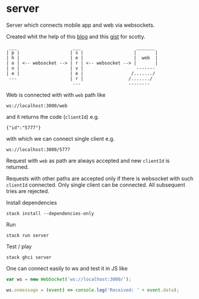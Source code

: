 # server

Server which connects mobile app and web via websockets.

Created whit the help of this [blog](https://www.paramander.com/blog/playing-with-websockets-in-haskell-and-elm) and this [gist](https://gist.github.com/andrevdm/9560b5e31933391694811bf22e25c312) for scotty.

```
 ___                     ___                     _______
| p |                   | s |                   |       |
| h |                   | e |                   |  web  |
| o | <-- websocket --> | r | <-- websocket --> |       |
| n |                   | v |                    ------- 
| e |                   | e |                  /......./
 ---                    | r |                 /......./
                         ---                  --------
```

Web is connected with with `web` path like 
```
ws://localhost:3000/web
```
and it returns the code (`clientId`) e.g.
```
{"id":"5777"}
```
with which we can connect single client e.g. 
```
ws://localhost:3000/5777
```

Request with `web` as path are always accepted and new `clientId` is returned. 
 
Requests with other paths are accepted only if there is websocket with such `clientId` connected.
Only single client can be connected. All subsequent tries are rejected.

Install dependencies
```
stack install --dependencies-only 
```

Run
```
stack run server
```

Test / play
```
stack ghci server
```

One can connect easily to ws and test it in JS like
```javascript
var ws = new WebSocket('ws://localhost:3000/');

ws.onmessage = (event) => console.log('Received: ' + event.data);
```
